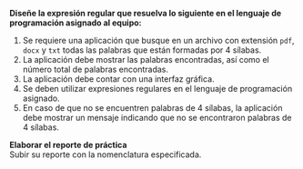 **Diseñe la expresión regular que resuelva lo siguiente en el lenguaje de programación asignado al equipo:**

1. Se requiere una aplicación que busque en un archivo con extensión `pdf`, `docx` y `txt` todas las palabras que están formadas por 4 sílabas.
2. La aplicación debe mostrar las palabras encontradas, así como el número total de palabras encontradas.
3. La aplicación debe contar con una interfaz gráfica.
4. Se deben utilizar expresiones regulares en el lenguaje de programación asignado.
5. En caso de que no se encuentren palabras de 4 sílabas, la aplicación debe mostrar un mensaje indicando que no se encontraron palabras de 4 sílabas.

**Elaborar el reporte de práctica**  
Subir su reporte con la nomenclatura especificada.
